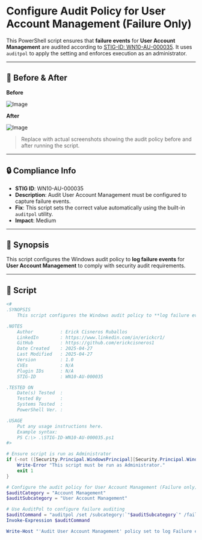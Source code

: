 # Configure Audit Policy for User Account Management (Failure Only)

This PowerShell script ensures that **failure events** for **User Account Management** are audited according to [STIG-ID: WN10-AU-000035](https://www.tenable.com/audits/items/DISA_STIG_Windows_10_v2r3.audit:f21a6e6e56dc13943792d7d91e1dbe49). It uses `auditpol` to apply the setting and enforces execution as an administrator.

---

## 📸 Before & After

**Before**

![Image](https://github.com/user-attachments/assets/1ef1f84f-a6d2-4afb-94b8-551c2d6aa676)

**After**

![Image](https://github.com/user-attachments/assets/8879de8f-37fd-408b-b30a-d4c6b99dbbb2)

> Replace with actual screenshots showing the audit policy before and after running the script.

---

## 🔒 Compliance Info

- **STIG ID**: WN10-AU-000035  
- **Description**: Audit User Account Management must be configured to capture failure events.  
- **Fix**: This script sets the correct value automatically using the built-in `auditpol` utility.  
- **Impact**: Medium

---

## 🧠 Synopsis

This script configures the Windows audit policy to **log failure events** for **User Account Management** to comply with security audit requirements.

---

## 📜 Script

```powershell
<#
.SYNOPSIS
    This script configures the Windows audit policy to **log failure events** for **User Account Management** to comply with security audit requirements.

.NOTES
    Author          : Erick Cisneros Ruballos
    LinkedIn        : https://www.linkedin.com/in/erickcr1/
    GitHub          : https://github.com/erickcisneros1
    Date Created    : 2025-04-27
    Last Modified   : 2025-04-27
    Version         : 1.0
    CVEs            : N/A
    Plugin IDs      : N/A
    STIG-ID         : WN10-AU-000035

.TESTED ON
    Date(s) Tested  : 
    Tested By       : 
    Systems Tested  : 
    PowerShell Ver. : 

.USAGE
    Put any usage instructions here.
    Example syntax:
    PS C:\> .\STIG-ID-WN10-AU-000035.ps1 
#>

# Ensure script is run as Administrator
if (-not ([Security.Principal.WindowsPrincipal][Security.Principal.WindowsIdentity]::GetCurrent()).IsInRole([Security.Principal.WindowsBuiltInRole] "Administrator")) {
    Write-Error "This script must be run as Administrator."
    exit 1
}

# Configure the audit policy for User Account Management (Failure only)
$auditCategory = "Account Management"
$auditSubcategory = "User Account Management"

# Use AuditPol to configure failure auditing
$auditCommand = "auditpol /set /subcategory:`"$auditSubcategory`" /failure:enable"
Invoke-Expression $auditCommand

Write-Host "'Audit User Account Management' policy set to log Failure events."
